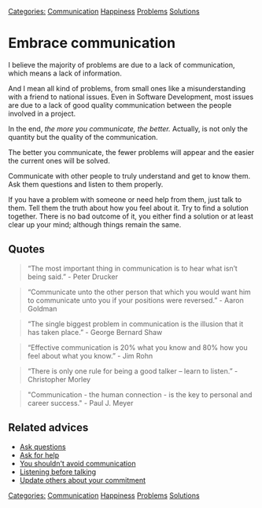 [Categories:](../Categories/index.md) [Communication](../Categories/Communication.md) [Happiness](../Categories/Happiness.md) [Problems](../Categories/Problems.md) [Solutions](../Categories/Solutions.md)
# Embrace communication

I believe the majority of problems are due to a lack of communication, which means a lack of information.

And I mean all kind of problems, from small ones like a misunderstanding with a friend to national issues. Even in Software Development, most issues are due to a lack of good quality communication between the people involved in a project.

In the end, _the more you communicate, the better._ Actually, is not only the quantity but the quality of the communication.

The better you communicate, the fewer problems will appear and the easier the current ones will be solved.

Communicate with other people to truly understand and get to know them. Ask them questions and listen to them properly.

If you have a problem with someone or need help from them, just talk to them. Tell them the truth about how you feel about it. Try to find a solution together. There is no bad outcome of it, you either find a solution or at least clear up your mind; although things remain the same.

## Quotes

> “The most important thing in communication is to hear what isn’t being said.” - Peter Drucker

> “Communicate unto the other person that which you would want him to communicate unto you if your positions were reversed.” - Aaron Goldman

> “The single biggest problem in communication is the illusion that it has taken place.” - George Bernard Shaw

> “Effective communication is 20% what you know and 80% how you feel about what you know.” - Jim Rohn

> “There is only one rule for being a good talker – learn to listen.” - Christopher Morley

> "Communication - the human connection - is the key to personal and career success." - Paul J. Meyer

## Related advices

- [Ask questions](../Ask%20questions/index.md)
- [Ask for help](../Ask%20for%20help/index.md)
- [You shouldn't avoid communication](../You%20shouldn't%20avoid%20communication/index.md)
- [Listening before talking](../Listen%20before%20talking/index.md)
- [Update others about your commitment](../Update%20others%20about%20your%20commitment/index.md)

[Categories:](../Categories/index.md) [Communication](../Categories/Communication.md) [Happiness](../Categories/Happiness.md) [Problems](../Categories/Problems.md) [Solutions](../Categories/Solutions.md)